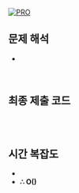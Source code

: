 [![PRO]][Link]

## 문제 해석

-

<br/>

## 최종 제출 코드

```js

```

<br/>

## 시간 복잡도

-
-   **∴ O()**

<br/>

<!---------------------------------------------------------------------------->

[PRO]: https://github.com/GoSSaChin/algorithm-js/assets/107768516/67c43b52-bc3f-4571-a249-5519021afbb0
[Link]: https://school.programmers.co.kr/learn/courses/30/lessons/42885
